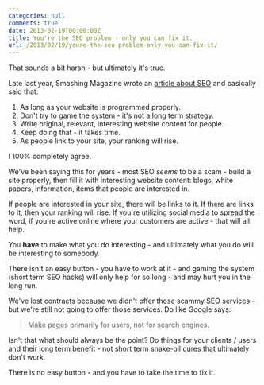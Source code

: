 ```yaml
---
categories: null
comments: true
date: 2013-02-19T00:00:00Z
title: You're the SEO problem - only you can fix it.
url: /2013/02/19/youre-the-seo-problem-only-you-can-fix-it/
---
```


That sounds a bit harsh - but ultimately it's true.

Late last year, Smashing Magazine wrote an [article about SEO](http://www.smashingmagazine.com/2012/12/11/seo-the-inconvenient-truth/) and basically said that:

1. As long as your website is programmed properly.
2. Don't try to game the system - it's not a long term strategy.
3. Write original, relevant, interesting website content for people.
4. Keep doing that - it takes time.
5. As people link to your site, your ranking will rise.

I 100% completely agree.

We've been saying this for years - most SEO *seems* to be a scam - build a site properly, then fill it with interesting website content: blogs, white papers, information, items that people are interested in.

If people are interested in your site, there will be links to it. If there are links to it, then your ranking will rise. If you're utilizing social media to spread the word, if you're active online where your customers are active - that will all help.

You __have__ to make what you do interesting - and ultimately what you do will be interesting to somebody.

There isn't an easy button - you have to work at it - and gaming the system (short term SEO hacks) will only help for so long - and may hurt you in the long run.

We've lost contracts because we didn't offer those scammy SEO services - but we're still not going to offer those services. Do like Google says:

> Make pages primarily for users, not for search engines.

Isn't that what should always be the point? Do things for your clients / users and their long term benefit - not short term snake-oil cures that ultimately don't work.

There is no easy button - and you have to take the time to fix it.